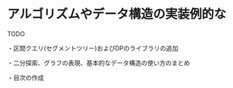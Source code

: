 # アルゴリズムやデータ構造の実装例的な
TODO

 ・区間クエリ(セグメントツリー)およびDPのライブラリの追加
 
 ・二分探索、グラフの表現、基本的なデータ構造の使い方のまとめ
 
 ・目次の作成
